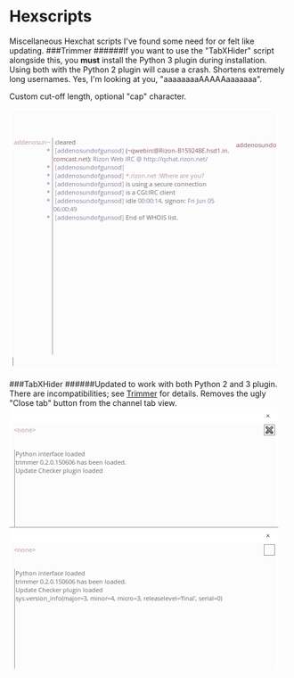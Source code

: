 # Hexscripts
Miscellaneous Hexchat scripts I've found some need for or felt like updating.
###Trimmer
######If you want to use the "TabXHider" script alongside this, you **must** install the Python 3 plugin during installation. Using both with the Python 2 plugin will cause a crash.
Shortens extremely long usernames. Yes, I'm looking at you, "aaaaaaaaAAAAAaaaaaaa".

Custom cut-off length, optional "cap" character.

![alt text](demo/trim.PNG "10 cut w/ ~ cap")

###TabXHider
######Updated to work with both Python 2 and 3 plugin. There are incompatibilities; see [Trimmer](https://github.com/migwu/Hexscripts#trimmer) for details.
Removes the ugly "Close tab" button from the channel tab view.
![alt text](demo/noX.PNG "Removes tab close button")
